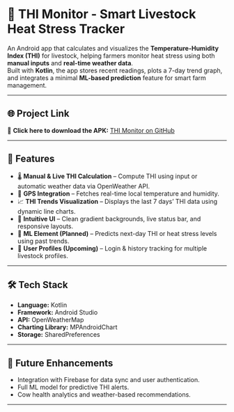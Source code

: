 # 🐄 THI Monitor - Smart Livestock Heat Stress Tracker

An Android app that calculates and visualizes the **Temperature-Humidity Index (THI)** for livestock, helping farmers monitor heat stress using both **manual inputs** and **real-time weather data**.  
Built with **Kotlin**, the app stores recent readings, plots a 7-day trend graph, and integrates a minimal **ML-based prediction** feature for smart farm management.

---

## 🌐 Project Link

🔗 **Click here to download the APK:** [THI Monitor on GitHub](https://github.com/bhavyashukla29/Cow-Health-Monitoring-App-/releases/download/v1.0.0/app-release.apk)

---

## 🌟 Features

- 🌡️ **Manual & Live THI Calculation** – Compute THI using input or automatic weather data via OpenWeather API.  
- 📍 **GPS Integration** – Fetches real-time local temperature and humidity.  
- 📈 **THI Trends Visualization** – Displays the last 7 days’ THI data using dynamic line charts.  
- 🎨 **Intuitive UI** – Clean gradient backgrounds, live status bar, and responsive layouts.  
- 🧠 **ML Element (Planned)** – Predicts next-day THI or heat stress levels using past trends.  
- 🔐 **User Profiles (Upcoming)** – Login & history tracking for multiple livestock profiles.  

---

## 🛠️ Tech Stack

- **Language:** Kotlin  
- **Framework:** Android Studio  
- **API:** OpenWeatherMap  
- **Charting Library:** MPAndroidChart  
- **Storage:** SharedPreferences  

---

## 🚀 Future Enhancements

- Integration with Firebase for data sync and user authentication.  
- Full ML model for predictive THI alerts.  
- Cow health analytics and weather-based recommendations.  

---

 
